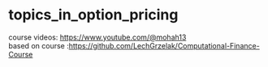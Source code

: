 # topics_in_option_pricing
course videos: https://www.youtube.com/@mohah13 <br>
based on course :https://github.com/LechGrzelak/Computational-Finance-Course <br>
